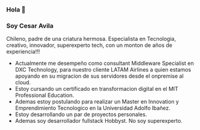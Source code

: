 ### Hola 👋

### Soy **Cesar Avila**
Chileno, padre de una criatura hermosa. Especialista en Tecnologia, creativo, innovador, superexperto tech, con un monton de años de experiencia!!!

  - Actualmente me desempeño como consultant Middleware Specialist en DXC Technology, para nuestro cliente LATAM Airlines a quien estamos apoyando en su migracion de sus servidores desde el onpremise al cloud.
  - Estoy cursando un certificado en transformacion digital en el MIT Professional Education.
  - Ademas estoy postulando para realizar un Master en Innovation y Emprendimiento Tecnologico en la Universidad Adolfo Ibañez.
  - Estoy desarrollando un par de proyectos personales.
  - Ademas soy desarrollador fullstack Hobbyst. No soy superexperto.


<!--
**cafavila/cafavila** is a ✨ _special_ ✨ repository because its `README.md` (this file) appears on your GitHub profile.

Here are some ideas to get you started:

- 🔭 I’m currently working on ...
- 🌱 I’m currently learning ...
- 👯 I’m looking to collaborate on ...
- 🤔 I’m looking for help with ...
- 💬 Ask me about ...
- 📫 How to reach me: ...
- 😄 Pronouns: ...
- ⚡ Fun fact: ...
-->
